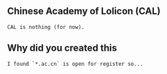 ## Chinese Academy of Lolicon (CAL)

	CAL is nothing (for now).

## Why did you created this

	I found `*.ac.cn` is open for register so...